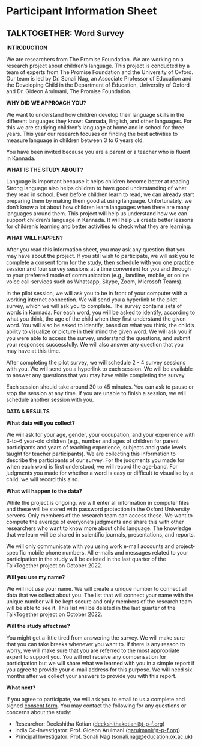 # Participant Information Sheet
## TALKTOGETHER: Word Survey 

**INTRODUCTION**

We are researchers from The Promise Foundation. We are working on a research project about children’s language. This project is conducted by a team of experts from The Promise Foundation and the University of Oxford.  Our team is led by Dr. Sonali Nag, an Associate Professor of Education and the Developing Child in the Department of Education, University of Oxford and Dr. Gideon Arulmani, The Promise Foundation.

**WHY DID WE APPROACH YOU?** 

We want to understand how children develop their language skills in the different languages they know: Kannada, English, and other languages. For this we are studying children’s language at home and in school for three years. This year our research focuses on finding the best activities to measure language in children between 3 to 6 years old. 

You have been invited because you are a parent or a teacher who is fluent in Kannada.

**WHAT IS THE STUDY ABOUT?**

Language is important because it helps children become better at reading. Strong language also helps children to have good understanding of what they read in school. Even before children learn to read, we can already start preparing them by making them good at using language. Unfortunately, we don’t know a lot about how children learn languages when there are many languages around them. This project will help us understand how we can support children’s language in Kannada. It will help us create better lessons for children’s learning and better activities to check what they are learning. 

**WHAT WILL HAPPEN?** 

After you read this information sheet, you may ask any question that you may have about the project. If you still wish to participate, we will ask you to complete a consent form for the study, then schedule with you one practice session and four survey sessions at a time convenient for you and through to your preferred mode of communication (e.g., landline, mobile, or online voice call services such as Whatsapp, Skype, Zoom, Microsoft Teams). 

In the pilot session, we will ask you to be in front of your computer with a working internet connection. We will send you a hyperlink to the pilot survey, which we will ask you to complete. The survey contains sets of words in Kannada. For each word, you will be asked to identify, according to what you think, the age of the child when they first understand the given word.  You will also be asked to identify, based on what you think, the child’s ability to visualize or picture in their mind the given word. We will ask you if you were able to access the survey, understand the questions, and submit your responses successfully. We will also answer any question that you may have at this time. 

After completing the pilot survey, we will schedule 2 - 4 survey sessions with you. We will send you a hyperlink to each session. We will be available to answer any questions that you may have while completing the survey. 

Each session should take around 30 to 45 minutes. You can ask to pause or stop the session at any time. If you are unable to finish a session, we will schedule another session with you.  


**DATA & RESULTS** 

**What data will you collect?**

We will ask for your age, gender, your occupation, and your experience with 3-to-6 year-old children (e.g., number and ages of children for parent participants and years of teaching experience, subjects and grade levels taught for teacher participants). We are collecting this information to describe the participants of our survey. For the judgments you made for when each word is first understood, we will record the age-band. For judgments you made for whether a word is easy or difficult to visualise by a child, we will record this also.  


**What will happen to the data?** 

While the project is ongoing, we will enter all information in computer files and these will be stored with password protection in the Oxford University servers. Only members of the research team can access these. We want to compute the average of everyone’s judgments and share this with other researchers who want to know more about child language. The knowledge that we learn will be shared in scientific journals, presentations, and reports.  

We will only communicate with you using work e-mail accounts and project-specific mobile phone numbers. All e-mails and messages related to your participation in the study will be deleted in the last quarter of the TalkTogether project on October 2022.



**Will you use my name?** 

We will not use your name. We will create a unique number to connect all data that we collect about you. The list that will connect your name with the unique number will be kept secure and only members of the research team will be able to see it. This list will be deleted in the last quarter of the TalkTogether project on October 2022. 


**Will the study affect me?** 

You might get a little tired from answering the survey. We will make sure that you can take breaks whenever you want to. If there is any reason to worry, we will make sure that you are referred to the most appropriate expert to support you. You will not receive any compensation for participation but we will share what we learned with you in a simple report if you agree to provide your e-mail address for this purpose. We will need six months after we collect your answers to provide you with this report. 


**What next?** 

If you agree to participate, we will ask you to email to us a complete and signed [consent form](https://github.com/talktogproject/wordsurvey/raw/gh-pages/ConsentForm.doc). You may contact the following for any questions or concerns about the study:

* Researcher: Deekshitha Kotian (deekshithakotian@t-p-f.org)
* India Co-Investigator: Prof. Gideon Arulmani (garulmani@t-p-f.org)
* Principal Investigator: Prof. Sonali Nag (sonali.nag@education.ox.ac.uk)
